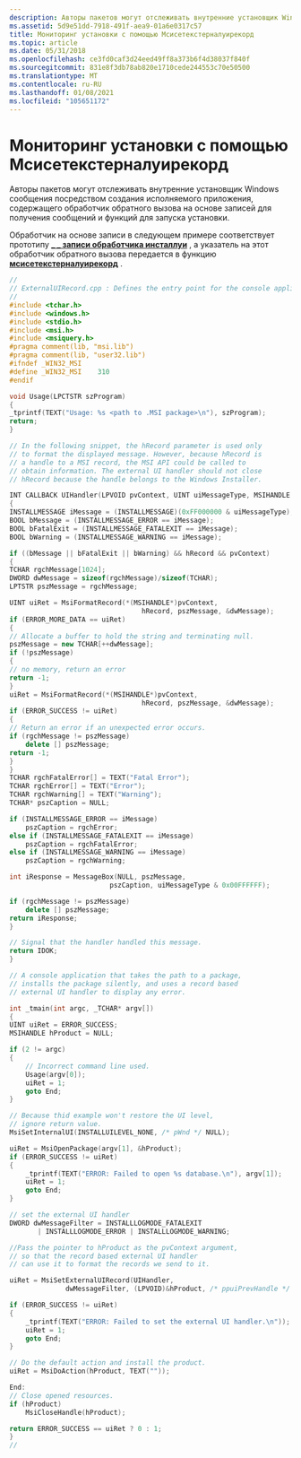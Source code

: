 ```yaml
---
description: Авторы пакетов могут отслеживать внутренние установщик Windows сообщения посредством создания исполняемого приложения, содержащего обработчик обратного вызова на основе записей для получения сообщений и функций для запуска установки.
ms.assetid: 5d9e51dd-7918-491f-aea9-01a6e0317c57
title: Мониторинг установки с помощью Мсисетекстерналуирекорд
ms.topic: article
ms.date: 05/31/2018
ms.openlocfilehash: ce3fd0caf3d24eed49ff8a373b6f4d38037f840f
ms.sourcegitcommit: 831e8f3db78ab820e1710cede244553c70e50500
ms.translationtype: MT
ms.contentlocale: ru-RU
ms.lasthandoff: 01/08/2021
ms.locfileid: "105651172"
---
```

# <a name="monitoring-an-installation-using-msisetexternaluirecord"></a>Мониторинг установки с помощью Мсисетекстерналуирекорд

Авторы пакетов могут отслеживать внутренние установщик Windows сообщения посредством создания исполняемого приложения, содержащего обработчик обратного вызова на основе записей для получения сообщений и функций для запуска установки.

Обработчик на основе записи в следующем примере соответствует прототипу [**\_ \_ записи обработчика инсталлуи**](/windows/win32/api/msi/nc-msi-installui_handler_record) , а указатель на этот обработчик обратного вызова передается в функцию [**мсисетекстерналуирекорд**](/windows/desktop/api/Msi/nf-msi-msisetexternaluirecord) .


```C++
//
// ExternalUIRecord.cpp : Defines the entry point for the console application.
//
#include <tchar.h>
#include <windows.h>
#include <stdio.h>
#include <msi.h>
#include <msiquery.h>
#pragma comment(lib, "msi.lib")
#pragma comment(lib, "user32.lib")
#ifndef _WIN32_MSI
#define _WIN32_MSI    310
#endif 

void Usage(LPCTSTR szProgram)
{
_tprintf(TEXT("Usage: %s <path to .MSI package>\n"), szProgram);
return;
}

// In the following snippet, the hRecord parameter is used only
// to format the displayed message. However, because hRecord is 
// a handle to a MSI record, the MSI API could be called to
// obtain information. The external UI handler should not close
// hRecord because the handle belongs to the Windows Installer.

INT CALLBACK UIHandler(LPVOID pvContext, UINT uiMessageType, MSIHANDLE hRecord)
{
INSTALLMESSAGE iMessage = (INSTALLMESSAGE)(0xFF000000 & uiMessageType);
BOOL bMessage = (INSTALLMESSAGE_ERROR == iMessage);
BOOL bFatalExit = (INSTALLMESSAGE_FATALEXIT == iMessage);
BOOL bWarning = (INSTALLMESSAGE_WARNING == iMessage);

if ((bMessage || bFatalExit || bWarning) && hRecord && pvContext)
{
TCHAR rgchMessage[1024];
DWORD dwMessage = sizeof(rgchMessage)/sizeof(TCHAR);
LPTSTR pszMessage = rgchMessage;

UINT uiRet = MsiFormatRecord(*(MSIHANDLE*)pvContext, 
                                 hRecord, pszMessage, &dwMessage);
if (ERROR_MORE_DATA == uiRet)
{
// Allocate a buffer to hold the string and terminating null.
pszMessage = new TCHAR[++dwMessage];
if (!pszMessage)
{
// no memory, return an error
return -1;
}
uiRet = MsiFormatRecord(*(MSIHANDLE*)pvContext, 
                                 hRecord, pszMessage, &dwMessage);
if (ERROR_SUCCESS != uiRet)
{
// Return an error if an unexpected error occurs.
if (rgchMessage != pszMessage)
    delete [] pszMessage;
return -1;
}
}
TCHAR rgchFatalError[] = TEXT("Fatal Error");
TCHAR rgchError[] = TEXT("Error");
TCHAR rgchWarning[] = TEXT("Warning");
TCHAR* pszCaption = NULL;

if (INSTALLMESSAGE_ERROR == iMessage)
    pszCaption = rgchError;
else if (INSTALLMESSAGE_FATALEXIT == iMessage)
    pszCaption = rgchFatalError;
else if (INSTALLMESSAGE_WARNING == iMessage)
    pszCaption = rgchWarning;

int iResponse = MessageBox(NULL, pszMessage, 
                         pszCaption, uiMessageType & 0x00FFFFFF);

if (rgchMessage != pszMessage)
    delete [] pszMessage;
return iResponse;
}

// Signal that the handler handled this message.
return IDOK;
}

// A console application that takes the path to a package,
// installs the package silently, and uses a record based 
// external UI handler to display any error.

int _tmain(int argc, _TCHAR* argv[])
{
UINT uiRet = ERROR_SUCCESS;
MSIHANDLE hProduct = NULL;

if (2 != argc)
{
    // Incorrect command line used.
    Usage(argv[0]);
    uiRet = 1;
    goto End;
}

// Because thid example won't restore the UI level,
// ignore return value.
MsiSetInternalUI(INSTALLUILEVEL_NONE, /* pWnd */ NULL);

uiRet = MsiOpenPackage(argv[1], &hProduct);
if (ERROR_SUCCESS != uiRet)
{
    _tprintf(TEXT("ERROR: Failed to open %s database.\n"), argv[1]);
    uiRet = 1;
    goto End;
}

// set the external UI handler
DWORD dwMessageFilter = INSTALLLOGMODE_FATALEXIT
       | INSTALLLOGMODE_ERROR | INSTALLLOGMODE_WARNING;

//Pass the pointer to hProduct as the pvContext argument, 
// so that the record based external UI handler
// can use it to format the records we send to it.

uiRet = MsiSetExternalUIRecord(UIHandler, 
              dwMessageFilter, (LPVOID)&hProduct, /* ppuiPrevHandle */ NULL);

if (ERROR_SUCCESS != uiRet)
{
    _tprintf(TEXT("ERROR: Failed to set the external UI handler.\n"));
    uiRet = 1;
    goto End;
}

// Do the default action and install the product.
uiRet = MsiDoAction(hProduct, TEXT(""));

End:
// Close opened resources.
if (hProduct)
    MsiCloseHandle(hProduct);

return ERROR_SUCCESS == uiRet ? 0 : 1;
}
//
```



 

 
